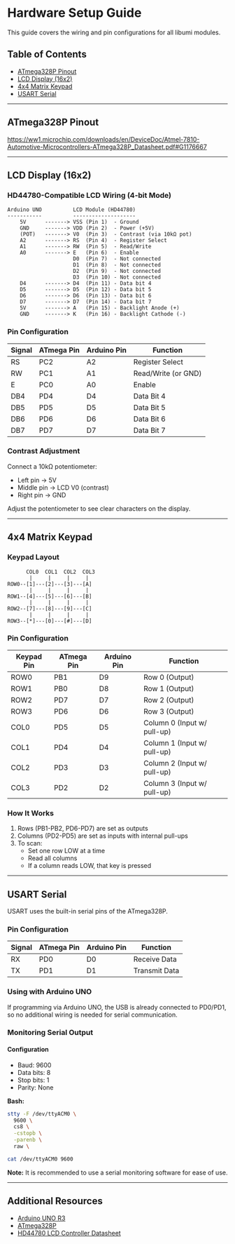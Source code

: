 # Hardware Setup Guide

This guide covers the wiring and pin configurations for all libumi modules.

## Table of Contents

- [ATmega328P Pinout](#atmega328p-pinout)
- [LCD Display (16x2)](#lcd-display-16x2)
- [4x4 Matrix Keypad](#4x4-matrix-keypad)
- [USART Serial](#usart-serial)

---

## ATmega328P Pinout

https://ww1.microchip.com/downloads/en/DeviceDoc/Atmel-7810-Automotive-Microcontrollers-ATmega328P_Datasheet.pdf#G1176667

---

## LCD Display (16x2)

### HD44780-Compatible LCD Wiring (4-bit Mode)

```
Arduino UNO          LCD Module (HD44780)
-----------          --------------------
    5V      -------> VSS (Pin 1)  - Ground
    GND     -------> VDD (Pin 2)  - Power (+5V)
    (POT)   -------> V0  (Pin 3)  - Contrast (via 10kΩ pot)
    A2      -------> RS  (Pin 4)  - Register Select
    A1      -------> RW  (Pin 5)  - Read/Write
    A0      -------> E   (Pin 6)  - Enable
                     D0  (Pin 7)  - Not connected
                     D1  (Pin 8)  - Not connected
                     D2  (Pin 9)  - Not connected
                     D3  (Pin 10) - Not connected
    D4      -------> D4  (Pin 11) - Data bit 4
    D5      -------> D5  (Pin 12) - Data bit 5
    D6      -------> D6  (Pin 13) - Data bit 6
    D7      -------> D7  (Pin 14) - Data bit 7
    5V      -------> A   (Pin 15) - Backlight Anode (+)
    GND     -------> K   (Pin 16) - Backlight Cathode (-)
```

### Pin Configuration

| Signal | ATmega Pin | Arduino Pin | Function            |
| ------ | ---------- | ----------- | ------------------- |
| RS     | PC2        | A2          | Register Select     |
| RW     | PC1        | A1          | Read/Write (or GND) |
| E      | PC0        | A0          | Enable              |
| DB4    | PD4        | D4          | Data Bit 4          |
| DB5    | PD5        | D5          | Data Bit 5          |
| DB6    | PD6        | D6          | Data Bit 6          |
| DB7    | PD7        | D7          | Data Bit 7          |

### Contrast Adjustment

Connect a 10kΩ potentiometer:

- Left pin → 5V
- Middle pin → LCD V0 (contrast)
- Right pin → GND

Adjust the potentiometer to see clear characters on the display.

---

## 4x4 Matrix Keypad

### Keypad Layout

```
      COL0  COL1  COL2  COL3
       |     |     |     |
ROW0--[1]---[2]---[3]---[A]
       |     |     |     |
ROW1--[4]---[5]---[6]---[B]
       |     |     |     |
ROW2--[7]---[8]---[9]---[C]
       |     |     |     |
ROW3--[*]---[0]---[#]---[D]
```

### Pin Configuration

| Keypad Pin | ATmega Pin | Arduino Pin | Function                    |
| ---------- | ---------- | ----------- | --------------------------- |
| ROW0       | PB1        | D9          | Row 0 (Output)              |
| ROW1       | PB0        | D8          | Row 1 (Output)              |
| ROW2       | PD7        | D7          | Row 2 (Output)              |
| ROW3       | PD6        | D6          | Row 3 (Output)              |
| COL0       | PD5        | D5          | Column 0 (Input w/ pull-up) |
| COL1       | PD4        | D4          | Column 1 (Input w/ pull-up) |
| COL2       | PD3        | D3          | Column 2 (Input w/ pull-up) |
| COL3       | PD2        | D2          | Column 3 (Input w/ pull-up) |

### How It Works

1. Rows (PB1-PB2, PD6-PD7) are set as outputs
2. Columns (PD2-PD5) are set as inputs with internal pull-ups
3. To scan:
   - Set one row LOW at a time
   - Read all columns
   - If a column reads LOW, that key is pressed

---

## USART Serial

USART uses the built-in serial pins of the ATmega328P.

### Pin Configuration

| Signal | ATmega Pin | Arduino Pin | Function      |
| ------ | ---------- | ----------- | ------------- |
| RX     | PD0        | D0          | Receive Data  |
| TX     | PD1        | D1          | Transmit Data |

### Using with Arduino UNO

If programming via Arduino UNO, the USB is already connected to PD0/PD1, so no additional wiring is needed for serial communication.

### Monitoring Serial Output

#### Configuration

- Baud: 9600
- Data bits: 8
- Stop bits: 1
- Parity: None

**Bash:**

```bash
stty -F /dev/ttyACM0 \
  9600 \
  cs8 \
  -cstopb \
  -parenb \
  raw \

cat /dev/ttyACM0 9600
```

**Note:** It is recommended to use a serial monitoring software for ease of use.

---

## Additional Resources

- [Arduino UNO R3](https://docs.arduino.cc/hardware/uno-rev3/)
- [ATmega328P](https://www.microchip.com/wwwproducts/en/ATmega328P)
- [HD44780 LCD Controller Datasheet](https://cdn.sparkfun.com/assets/9/5/f/7/b/HD44780.pdf)
